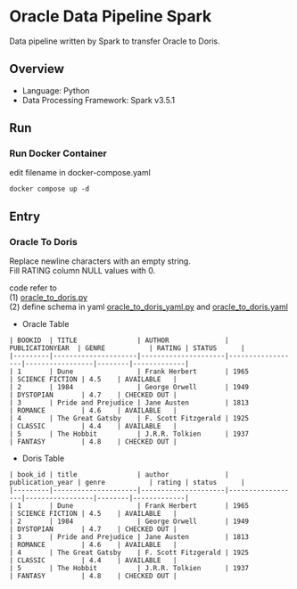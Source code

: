 # Oracle Data Pipeline Spark

Data pipeline written by Spark to transfer Oracle to Doris.  

## Overview

- Language: Python
- Data Processing Framework: Spark v3.5.1


## Run

### Run Docker Container

edit filename in docker-compose.yaml  
```
docker compose up -d
```


## Entry

### Oracle To Doris

Replace newline characters with an empty string.  
Fill RATING column NULL values with 0.  

code refer to  
(1) [oracle_to_doris.py](oracle_to_doris.py)  
(2) define schema in yaml [oracle_to_doris_yaml.py](oracle_to_doris_yaml.py) and [oracle_to_doris.yaml](oracle_to_doris.yaml)  


- Oracle Table
```
| BOOKID  | TITLE               | AUTHOR              | PUBLICATIONYEAR  | GENRE           | RATING | STATUS      |
|---------|---------------------|---------------------|------------------|-----------------|--------|-------------|
| 1       | Dune                | Frank Herbert       | 1965             | SCIENCE FICTION | 4.5    | AVAILABLE   |
| 2       | 1984                | George Orwell       | 1949             | DYSTOPIAN       | 4.7    | CHECKED OUT |
| 3       | Pride and Prejudice | Jane Austen         | 1813             | ROMANCE         | 4.6    | AVAILABLE   |
| 4       | The Great Gatsby    | F. Scott Fitzgerald | 1925             | CLASSIC         | 4.4    | AVAILABLE   |
| 5       | The Hobbit          | J.R.R. Tolkien      | 1937             | FANTASY         | 4.8    | CHECKED OUT |
```


- Doris Table
```
| book_id | title               | author              | publication_year | genre           | rating | status      |
|---------|---------------------|---------------------|------------------|-----------------|--------|-------------|
| 1       | Dune                | Frank Herbert       | 1965             | SCIENCE FICTION | 4.5    | AVAILABLE   |
| 2       | 1984                | George Orwell       | 1949             | DYSTOPIAN       | 4.7    | CHECKED OUT |
| 3       | Pride and Prejudice | Jane Austen         | 1813             | ROMANCE         | 4.6    | AVAILABLE   |
| 4       | The Great Gatsby    | F. Scott Fitzgerald | 1925             | CLASSIC         | 4.4    | AVAILABLE   |
| 5       | The Hobbit          | J.R.R. Tolkien      | 1937             | FANTASY         | 4.8    | CHECKED OUT |
```
